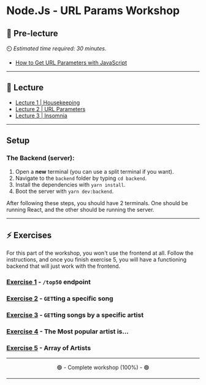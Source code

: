 # Node.Js - URL Params Workshop

## 🦊 Pre-lecture

⏲️ _Estimated time required: 30 minutes._

- [How to Get URL Parameters with JavaScript](https://www.sitepoint.com/get-url-parameters-with-javascript/)

---

## 🦉 Lecture

- [Lecture 1 | Housekeeping](./lecture/lecture-1-housekeeping.md)
- [Lecture 2 | URL Parameters](./lecture/lecture-2-url-params.md)
- [Lecture 3 | Insomnia](./lecture/lecture-3-insomnia.md)

---

## Setup

### The Backend (server):
1. Open a **new** terminal (you can use a split terminal if you want).
2. Navigate to the `backend` folder by typing `cd backend`.
3. Install the dependencies with `yarn install`.
4. Boot the server with `yarn dev:backend`.

After following these steps, you should have 2 terminals. One should be running React, and the other should be running the server.

---

## ⚡ Exercises

For this part of the workshop, you won't use the frontend at all. Follow the instructions, and once you finish exercise 5, you will have a functioning backend that will just work with the frontend.

### [Exercise 1](https://github.com/cb-wd-30/nodejs-url-params/blob/master/workshop/exercise-1.md) - `/top50` endpoint

### [Exercise 2](https://github.com/cb-wd-30/nodejs-url-params/blob/master/workshop/exercise-2.md) - `GET`ting a specific song

### [Exercise 3](https://github.com/cb-wd-30/nodejs-url-params/blob/master/workshop/exercise-3.md) - `GET`ting songs by a specific artist

### [Exercise 4](https://github.com/cb-wd-30/nodejs-url-params/blob/master/workshop/exercise-4.md) - The Most popular artist is...

### [Exercise 5](https://github.com/cb-wd-30/nodejs-url-params/blob/master/workshop/exercise-5.md) - Array of Artists

---

<center>🟢 - Complete workshop (100%) - 🟢</center>

---
